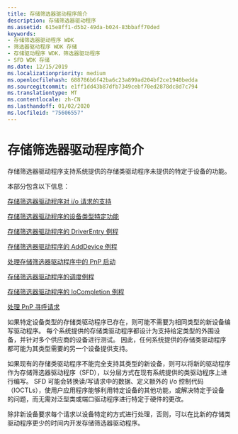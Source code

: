 ```yaml
---
title: 存储筛选器驱动程序简介
description: 存储筛选器驱动程序
ms.assetid: 615e8ff1-d5b2-49da-b024-83bbaff70ded
keywords:
- 存储筛选器驱动程序 WDK
- 筛选器驱动程序 WDK 存储
- 存储驱动程序 WDK，筛选器驱动程序
- SFD WDK 存储
ms.date: 12/15/2019
ms.localizationpriority: medium
ms.openlocfilehash: 688786b6f42ba6c23a899ad204bf2ce1940bedda
ms.sourcegitcommit: e1ff1dd43b87dfb7349cebf70ed2878dc8d7c794
ms.translationtype: MT
ms.contentlocale: zh-CN
ms.lasthandoff: 01/02/2020
ms.locfileid: "75606557"
---
```

# <a name="introduction-to-storage-filter-drivers"></a>存储筛选器驱动程序简介

存储筛选器驱动程序支持系统提供的存储类驱动程序未提供的特定于设备的功能。

本部分包含以下信息：

[存储筛选器驱动程序对 i/o 请求的支持](storage-filter-driver-s-support-of-i-o-requests.md)

[存储筛选器驱动程序的设备类型特定功能](storage-filter-driver-s-device-type-specific-functionality.md)

[存储筛选器驱动程序的 DriverEntry 例程](storage-filter-driver-s-driverentry-routine.md)

[存储筛选器驱动程序的 AddDevice 例程](storage-filter-driver-s-adddevice-routine.md)

[处理存储筛选器驱动程序中的 PnP 启动](handling-pnp-start-in-a-storage-filter-driver.md)

[存储筛选器驱动程序的调度例程](storage-filter-driver-s-dispatch-routines.md)

[存储筛选器驱动程序的 IoCompletion 例程](storage-filter-driver-s-iocompletion-routines.md)

[处理 PnP 寻呼请求](handling-pnp-paging-requests.md)

如果特定设备类型的存储类驱动程序已存在，则可能不需要为相同类型的新设备编写驱动程序。 每个系统提供的存储类驱动程序都设计为支持给定类型的外围设备，并针对多个供应商的设备进行测试。 因此，任何系统提供的存储类驱动程序都可能为其类型需要的另一个设备提供支持。

如果现有的存储类驱动程序不能完全支持其类型的新设备，则可以将新的驱动程序作为存储筛选器驱动程序（SFD），以分层方式在现有系统提供的类驱动程序上进行编写。 SFD 可能会转换读/写请求中的数据、定义额外的 i/o 控制代码（IOCTLs），使用户应用程序能够利用特定设备的其他功能，或解决特定于设备的问题，而无需对泛型类或端口驱动程序进行特定于硬件的更改。

除非新设备要求每个请求以设备特定的方式进行处理，否则，可以在比新的存储类驱动程序更少的时间内开发存储筛选器驱动程序。
